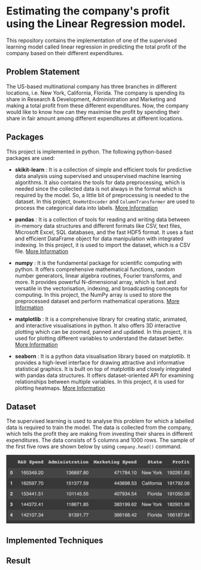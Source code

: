 # Estimating the company's profit using the Linear Regression model.
This repository contains the implementation of one of the supervised learning model called linear regression in predicting the total profit of the company based on their different expenditures.

## Problem Statement
The US-based multinational company has three branches in different locations, i.e. New York, California, Florida. The company is spending its share in Research & Development, Administration and Marketing and making a total profit from these different expenditures. Now, the company would like to know how can they maximise the profit by spending their share in fair amount among different expenditures at different locations.

## Packages
This project is implemented in python. The following python-based packages are used:

* **skikit-learn** : It is a collection of simple and efficient tools for predictive data analysis using supervised and unsupervised machine learning algorithms. It also contains the tools for data preprocessing, which is needed since the collected data is not always in the format which is required by the model. So, a little bit of preprocessing is needed to the dataset. In this project, `OneHotEncoder` and `ColumnTransformer` are used to process the categorical data into labels. [More Information](https://scikit-learn.org/stable/index.html)

* **pandas** : It is a collection of tools for reading and writing data between in-memory data structures and different formats like CSV, text files, Microsoft Excel, SQL databases, and the fast HDF5 format. It uses a fast and efficient DataFrame object for data manipulation with integrated indexing. In this project, it is used to import the dataset, which is a CSV file. [More Information](https://pandas.pydata.org/)

* **numpy** : It is the fundamental package for scientific computing with python. It offers comprehensive mathematical functions, random number generators, linear algebra routines, Fourier transforms, and more. It provides powerful N-dimensional array, which is fast and versatile in the vectorisation, indexing, and broadcasting concepts for computing. In this project, the NumPy array is used to store the preprocessed dataset and perform mathematical operations. [More Information](https://numpy.org/)

* **matplotlib** : It is a comprehensive library for creating static, animated, and interactive visualisations in python. It also offers 3D interactive plotting which can be zoomed, panned and updated. In this project, it is used for plotting different variables to understand the dataset better. [More Information](https://matplotlib.org/index.html)

* **seaborn** : It is a python data visualisation library based on matplotlib. It provides a high-level interface for drawing attractive and informative statistical graphics. It is built on top of matplotlib and closely integrated with pandas data structures. It offers dataset-oriented API for examining relationships between multiple variables. In this project, it is used for plotting heatmaps. [More Information](https://seaborn.pydata.org/index.html)

## Dataset
The supervised learning is used to analyse this problem for which a labelled data is required to train the model. The data is collected from the company, which tells the profit they are making from investing their shares in different expenditures. The data consists of 5 columns and 1000 rows. The sample of the first five rows are shown below by using `company.head()` command.

<img src="img/head.png" width="1000">


## Implemented Techniques

## Result
